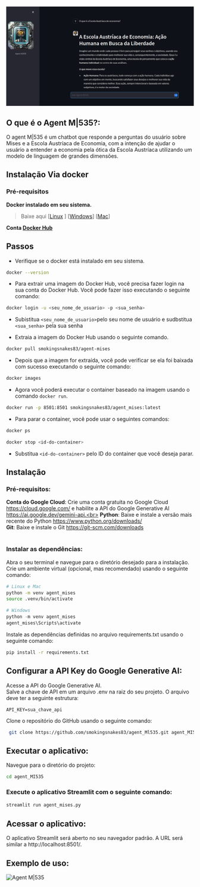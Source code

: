 ![Agent M|535](https://github.com/smokingsnakes83/agent_Ml535/blob/main/assets/asset1.png?raw=true)

## **O que é o Agent M|535?**:
O agent M|535 é um chatbot que responde a perguntas do usuário sobre Mises e a Escola Austríaca de Economia, com a intenção de ajudar o usuário a entender a economia pela ótica da Escola Austríaca utilizando um modelo de linguagem de grandes dimensões.

## **Instalação Via docker**
### **Pré-requisitos** 
**Docker instalado em seu sistema.**<br>
>Baixe aqui [[Linux](https://docs.docker.com/desktop/install/linux-install/) ] [[Windows](https://docs.docker.com/desktop/install/windows-install/)] [[Mac](https://docs.docker.com/desktop/install/mac-install/)]<br> 

**Conta [Docker Hub](https://hub.docker.com/signup)**

## Passos
- Verifique se o docker está instalado em seu sistema. 
```bash
docker --version
```
- Para extrair uma imagem do Docker Hub, você precisa fazer login na sua conta do Docker Hub. Você pode fazer isso executando o seguinte comando:<br>
```bash
docker login -u <seu_nome_de_usuario> -p <sua_senha>
```
- Subistitua `<seu_nome_de_usuario>`pelo seu nome de usuário e sudbstitua `<sua_senha>` pela sua senha

- Extraia a imagem do Docker Hub usando o seguinte comando.
```bash
docker pull smokingsnakes83/agent-mises
```
- Depois que a imagem for extraída, você pode verificar se ela foi baixada com sucesso executando o seguinte comando:
```bash
docker images
```

- Agora você poderá executar o container baseado na imagem usando o comando `docker run`.
```bash
docker run -p 8501:8501 smokingsnakes83/agent_mises:latest
```
- Para parar o container, você pode usar o seguintes comandos:
```bash
docker ps
```
```bash
docker stop <id-do-container>
```
- Substitua `<id-do-container>` pelo ID do container que você deseja parar.

## **Instalação**
### Pré-requisitos:
**Conta do Google Cloud**: Crie uma conta gratuita no Google Cloud https://cloud.google.com/ e habilite a API do Google Generative AI https://ai.google.dev/gemini-api.<br>
**Python**: Baixe e instale a versão mais recente do Python https://www.python.org/downloads/<br>
**Git**: Baixe e instale o Git https://git-scm.com/downloads<br><br>
### Instalar as dependências:
Abra o seu terminal e navegue para o diretório desejado para a instalação.<br>
Crie um ambiente virtual (opcional, mas recomendado) usando o seguinte comando:<br>
```bash
# Linux e Mac
python -m venv agent_mises 
source .venv/bin/activate
```
```powershell
# Windows
python -m venv agent_mises
agent_mises\Scripts\activate
```
Instale as dependências definidas no arquivo requirements.txt usando o seguinte comando:<br>
```bash
pip install -r requirements.txt
```
## Configurar a API Key do Google Generative AI:<br>
Acesse a API do Google Generative AI.<br>
Salve a chave de API em um arquivo .env na raiz do seu projeto. O arquivo deve ter a seguinte estrutura:<br>
```.env
API_KEY=sua_chave_api
```
Clone o repositório do GitHub usando o seguinte comando:

```bash
 git clone https://github.com/smokingsnakes83/agent_Ml535.git agent_MI535
```
## Executar o aplicativo:
Navegue para o diretório do projeto:<br>
```bash
cd agent_MI535
```
### Execute o aplicativo Streamlit com o seguinte comando:
```bash
streamlit run agent_mises.py
```
## Acessar o aplicativo:
O aplicativo Streamlit será aberto no seu navegador padrão. A URL será similar a http://localhost:8501/.

## **Exemplo de uso:**
![Agent M|535](https://github.com/smokingsnakes83/agent_Ml535/blob/main/assets/asset4.gif)
